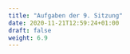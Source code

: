 ```yaml
---
title: "Aufgaben der 9. Sitzung"
date: 2020-11-21T12:59:24+01:00
draft: false
weight: 6.9
---
```


<center>

</center>
